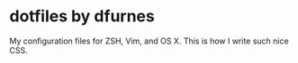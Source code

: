 dotfiles by dfurnes
=======================

My configuration files for ZSH, Vim, and OS X. This is how I write such nice CSS.
